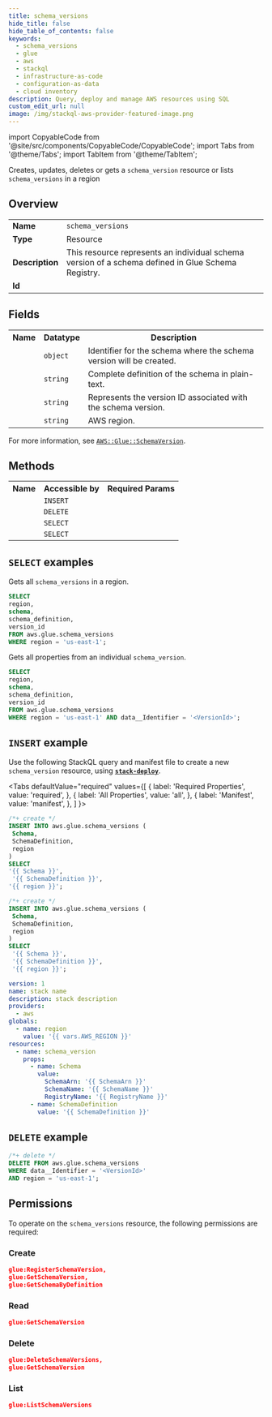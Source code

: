 ```yaml
---
title: schema_versions
hide_title: false
hide_table_of_contents: false
keywords:
  - schema_versions
  - glue
  - aws
  - stackql
  - infrastructure-as-code
  - configuration-as-data
  - cloud inventory
description: Query, deploy and manage AWS resources using SQL
custom_edit_url: null
image: /img/stackql-aws-provider-featured-image.png
---
```


import CopyableCode from '@site/src/components/CopyableCode/CopyableCode';
import Tabs from '@theme/Tabs';
import TabItem from '@theme/TabItem';

Creates, updates, deletes or gets a <code>schema_version</code> resource or lists <code>schema_versions</code> in a region

## Overview
<table>
<tbody>
<tr><td><b>Name</b></td><td><code>schema_versions</code></td></tr>
<tr><td><b>Type</b></td><td>Resource</td></tr>
<tr><td><b>Description</b></td><td>This resource represents an individual schema version of a schema defined in Glue Schema Registry.</td></tr>
<tr><td><b>Id</b></td><td><CopyableCode code="aws.glue.schema_versions" /></td></tr>
</tbody>
</table>

## Fields
<table>
<tbody>
<tr><th>Name</th><th>Datatype</th><th>Description</th></tr><tr><td><CopyableCode code="schema" /></td><td><code>object</code></td><td>Identifier for the schema where the schema version will be created.</td></tr>
<tr><td><CopyableCode code="schema_definition" /></td><td><code>string</code></td><td>Complete definition of the schema in plain-text.</td></tr>
<tr><td><CopyableCode code="version_id" /></td><td><code>string</code></td><td>Represents the version ID associated with the schema version.</td></tr>
<tr><td><CopyableCode code="region" /></td><td><code>string</code></td><td>AWS region.</td></tr>
</tbody>
</table>

For more information, see <a href="https://docs.aws.amazon.com/AWSCloudFormation/latest/UserGuide/aws-resource-glue-schemaversion.html"><code>AWS::Glue::SchemaVersion</code></a>.

## Methods

<table>
<tbody>
  <tr>
    <th>Name</th>
    <th>Accessible by</th>
    <th>Required Params</th>
  </tr>
  <tr>
    <td><CopyableCode code="create_resource" /></td>
    <td><code>INSERT</code></td>
    <td><CopyableCode code="Schema, SchemaDefinition, region" /></td>
  </tr>
  <tr>
    <td><CopyableCode code="delete_resource" /></td>
    <td><code>DELETE</code></td>
    <td><CopyableCode code="data__Identifier, region" /></td>
  </tr>
  <tr>
    <td><CopyableCode code="list_resources" /></td>
    <td><code>SELECT</code></td>
    <td><CopyableCode code="region" /></td>
  </tr>
  <tr>
    <td><CopyableCode code="get_resource" /></td>
    <td><code>SELECT</code></td>
    <td><CopyableCode code="data__Identifier, region" /></td>
  </tr>
</tbody>
</table>

## `SELECT` examples
Gets all <code>schema_versions</code> in a region.
```sql
SELECT
region,
schema,
schema_definition,
version_id
FROM aws.glue.schema_versions
WHERE region = 'us-east-1';
```
Gets all properties from an individual <code>schema_version</code>.
```sql
SELECT
region,
schema,
schema_definition,
version_id
FROM aws.glue.schema_versions
WHERE region = 'us-east-1' AND data__Identifier = '<VersionId>';
```

## `INSERT` example

Use the following StackQL query and manifest file to create a new <code>schema_version</code> resource, using [__`stack-deploy`__](https://pypi.org/project/stack-deploy/).

<Tabs
    defaultValue="required"
    values={[
      { label: 'Required Properties', value: 'required', },
      { label: 'All Properties', value: 'all', },
      { label: 'Manifest', value: 'manifest', },
    ]
}>
<TabItem value="required">

```sql
/*+ create */
INSERT INTO aws.glue.schema_versions (
 Schema,
 SchemaDefinition,
 region
)
SELECT 
'{{ Schema }}',
 '{{ SchemaDefinition }}',
'{{ region }}';
```
</TabItem>
<TabItem value="all">

```sql
/*+ create */
INSERT INTO aws.glue.schema_versions (
 Schema,
 SchemaDefinition,
 region
)
SELECT 
 '{{ Schema }}',
 '{{ SchemaDefinition }}',
 '{{ region }}';
```
</TabItem>
<TabItem value="manifest">

```yaml
version: 1
name: stack name
description: stack description
providers:
  - aws
globals:
  - name: region
    value: '{{ vars.AWS_REGION }}'
resources:
  - name: schema_version
    props:
      - name: Schema
        value:
          SchemaArn: '{{ SchemaArn }}'
          SchemaName: '{{ SchemaName }}'
          RegistryName: '{{ RegistryName }}'
      - name: SchemaDefinition
        value: '{{ SchemaDefinition }}'

```
</TabItem>
</Tabs>

## `DELETE` example

```sql
/*+ delete */
DELETE FROM aws.glue.schema_versions
WHERE data__Identifier = '<VersionId>'
AND region = 'us-east-1';
```

## Permissions

To operate on the <code>schema_versions</code> resource, the following permissions are required:

### Create
```json
glue:RegisterSchemaVersion,
glue:GetSchemaVersion,
glue:GetSchemaByDefinition
```

### Read
```json
glue:GetSchemaVersion
```

### Delete
```json
glue:DeleteSchemaVersions,
glue:GetSchemaVersion
```

### List
```json
glue:ListSchemaVersions
```
